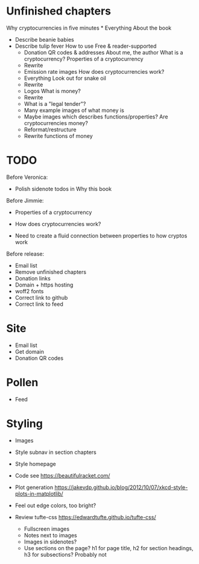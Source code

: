 # Unfinished chapters

Why cryptocurrencies in five minutes
    * Everything
About the book
  * Describe beanie babies
  * Describe tulip fever
  How to use
  Free & reader-supported
    * Donation QR codes & addresses
  About me, the author
What is a cryptocurrency?
  Properties of a cryptocurrency
    * Rewrite
    * Emission rate images
  How does cryptocurrencies work?
    * Everything
  Look out for snake oil
    * Rewrite
    * Logos
  What is money?
    * Rewrite
    * What is a "legal tender"?
    * Many example images of what money is
    * Maybe images which describes functions/properties?
  Are cryptocurrencies money?
    * Reformat/restructure
    * Rewrite functions of money

# TODO

Before Veronica:
* Polish sidenote todos in Why this book

Before Jimmie:
* Properties of a cryptocurrency
* How does cryptocurrencies work?

* Need to create a fluid connection between properties to how cryptos work

Before release:
* Email list
* Remove unfinished chapters
* Donation links
* Domain + https hosting
* woff2 fonts
* Correct link to github
* Correct link to feed

# Site

* Email list
* Get domain
* Donation QR codes

# Pollen

* Feed

# Styling

* Images
* Style subnav in section chapters
* Style homepage
* Code
  see https://beautifulracket.com/
* Plot generation
  https://jakevdp.github.io/blog/2012/10/07/xkcd-style-plots-in-matplotlib/
* Feel out edge colors, too bright?

* Review tufte-css
    https://edwardtufte.github.io/tufte-css/
    * Fullscreen images
    * Notes next to images
    * Images in sidenotes?
    * Use sections on the page? h1 for page title, h2 for section headings, h3 for subsections?
        Probably not

